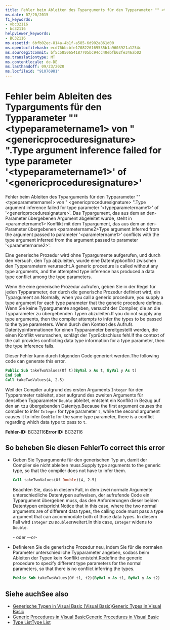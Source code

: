 ```yaml
---
title: Fehler beim Ableiten des Typarguments für den Typparameter "" <typeparametername1> von " <genericproceduresignature> ".
ms.date: 07/20/2015
f1_keywords:
- vbc32116
- bc32116
helpviewer_keywords:
- BC32116
ms.assetid: 6bfb02ec-814a-4b1f-a585-6d902a861d00
ms.openlocfilehash: ecd76bbcbfe1708226169535b1a9603921a1254c
ms.sourcegitcommit: bf5c5850654187705bc94cc40ebfb62fe346ab02
ms.translationtype: MT
ms.contentlocale: de-DE
ms.lasthandoff: 09/23/2020
ms.locfileid: "91076981"
---
```

# <a name="type-argument-inference-failed-for-type-parameter-typeparametername1-of-genericproceduresignature"></a><span data-ttu-id="bc822-102">Fehler beim Ableiten des Typarguments für den Typparameter "" \<typeparametername1> von " \<genericproceduresignature> ".</span><span class="sxs-lookup"><span data-stu-id="bc822-102">Type argument inference failed for type parameter '\<typeparametername1>' of '\<genericproceduresignature>'</span></span>

<span data-ttu-id="bc822-103">Fehler beim Ableiten des Typarguments für den Typparameter "" \<typeparametername1> von " \<genericproceduresignature> ".</span><span class="sxs-lookup"><span data-stu-id="bc822-103">Type argument inference failed for type parameter '\<typeparametername1>' of '\<genericproceduresignature>'.</span></span> <span data-ttu-id="bc822-104">Das Typargument, das aus dem an den-Parameter übergebenen Argument abgeleitet wurde, steht in \<parametername1> Konflikt mit dem Typargument, das aus dem an den-Parameter übergebenen \<parametername2></span><span class="sxs-lookup"><span data-stu-id="bc822-104">Type argument inferred from the argument passed to parameter '\<parametername1>' conflicts with the type argument inferred from the argument passed to parameter '\<parametername2>'.</span></span>  
  
 <span data-ttu-id="bc822-105">Eine generische Prozedur wird ohne Typargumente aufgerufen, und durch den Versuch, den Typ abzuleiten, wurde eine Datentypkonflikt zwischen den Typparametern verursacht.</span><span class="sxs-lookup"><span data-stu-id="bc822-105">A generic procedure is called without any type arguments, and the attempted type inference has produced a data type conflict among the type parameters.</span></span>  
  
 <span data-ttu-id="bc822-106">Wenn Sie eine generische Prozedur aufrufen, geben Sie in der Regel für jeden Typparameter, der durch die generische Prozedur definiert wird, ein Typargument an.</span><span class="sxs-lookup"><span data-stu-id="bc822-106">Normally, when you call a generic procedure, you supply a type argument for each type parameter that the generic procedure defines.</span></span> <span data-ttu-id="bc822-107">Wenn Sie keine Typargumente angeben, versucht der Compiler, die an die Typparameter zu übergebenden Typen abzuleiten.</span><span class="sxs-lookup"><span data-stu-id="bc822-107">If you do not supply any type arguments, then the compiler attempts to infer the types to be passed to the type parameters.</span></span> <span data-ttu-id="bc822-108">Wenn durch den Kontext des Aufrufs Datentypinformationen für einen Typparameter bereitgestellt werden, die einen Konflikt verursachen, schlägt der Typrückschluss fehl.</span><span class="sxs-lookup"><span data-stu-id="bc822-108">If the context of the call provides conflicting data type information for a type parameter, then the type inference fails.</span></span>  
  
 <span data-ttu-id="bc822-109">Dieser Fehler kann durch folgenden Code generiert werden.</span><span class="sxs-lookup"><span data-stu-id="bc822-109">The following code can generate this error.</span></span>  
  
```vb  
Public Sub takeTwoValues(Of t)(ByVal x As t, ByVal y As t)  
End Sub  
Call takeTwoValues(4, 2.5)  
```  
  
 <span data-ttu-id="bc822-110">Weil der Compiler aufgrund des ersten Arguments `Integer` für den Typparameter `t`ableitet, aber aufgrund des zweiten Arguments für denselben Typparameter `Double` ableitet, entsteht ein Konflikt in Bezug auf den an `t`zu übergebenden Datentyp.</span><span class="sxs-lookup"><span data-stu-id="bc822-110">Because the first argument causes the compiler to infer `Integer` for type parameter `t`, while the second argument causes it to infer `Double` for the same type parameter, there is a conflict regarding which data type to pass to `t`.</span></span>  
  
 <span data-ttu-id="bc822-111">**Fehler-ID:** BC32116</span><span class="sxs-lookup"><span data-stu-id="bc822-111">**Error ID:** BC32116</span></span>  
  
## <a name="to-correct-this-error"></a><span data-ttu-id="bc822-112">So beheben Sie diesen Fehler</span><span class="sxs-lookup"><span data-stu-id="bc822-112">To correct this error</span></span>  
  
- <span data-ttu-id="bc822-113">Geben Sie Typargumente für den generischen Typ an, damit der Compiler sie nicht ableiten muss.</span><span class="sxs-lookup"><span data-stu-id="bc822-113">Supply type arguments to the generic type, so that the compiler does not have to infer them.</span></span>  
  
    ```vb  
    Call takeTwoValues(Of Double)(4, 2.5)  
    ```  
  
     <span data-ttu-id="bc822-114">Beachten Sie, dass in diesem Fall, in dem zwei normale Argumente unterschiedliche Datentypen aufweisen, der aufrufende Code ein Typargument übergeben muss, das den Anforderungen dieser beiden Datentypen entspricht.</span><span class="sxs-lookup"><span data-stu-id="bc822-114">Notice that in this case, where the two normal arguments are of different data types, the calling code must pass a type argument that can accommodate both of those data types.</span></span> <span data-ttu-id="bc822-115">In diesem Fall wird `Integer` zu `Double`erweitert.</span><span class="sxs-lookup"><span data-stu-id="bc822-115">In this case, `Integer` widens to `Double`.</span></span>  
  
     <span data-ttu-id="bc822-116">- oder -</span><span class="sxs-lookup"><span data-stu-id="bc822-116">-or-</span></span>  
  
- <span data-ttu-id="bc822-117">Definieren Sie die generische Prozedur neu, indem Sie für die normalen Parameter unterschiedliche Typparameter angeben, sodass beim Ableiten der Typen kein Konflikt entsteht.</span><span class="sxs-lookup"><span data-stu-id="bc822-117">Redefine the generic procedure to specify different type parameters for the normal parameters, so that there is no conflict inferring the types.</span></span>  
  
    ```vb  
    Public Sub takeTwoValues(Of t1, t2)(ByVal x As t1, ByVal y As t2)  
    ```  
  
## <a name="see-also"></a><span data-ttu-id="bc822-118">Siehe auch</span><span class="sxs-lookup"><span data-stu-id="bc822-118">See also</span></span>

- [<span data-ttu-id="bc822-119">Generische Typen in Visual Basic (Visual Basic)</span><span class="sxs-lookup"><span data-stu-id="bc822-119">Generic Types in Visual Basic</span></span>](../programming-guide/language-features/data-types/generic-types.md)
- [<span data-ttu-id="bc822-120">Generic Procedures in Visual Basic</span><span class="sxs-lookup"><span data-stu-id="bc822-120">Generic Procedures in Visual Basic</span></span>](../programming-guide/language-features/data-types/generic-procedures.md)
- [<span data-ttu-id="bc822-121">Type List</span><span class="sxs-lookup"><span data-stu-id="bc822-121">Type List</span></span>](../language-reference/statements/type-list.md)
